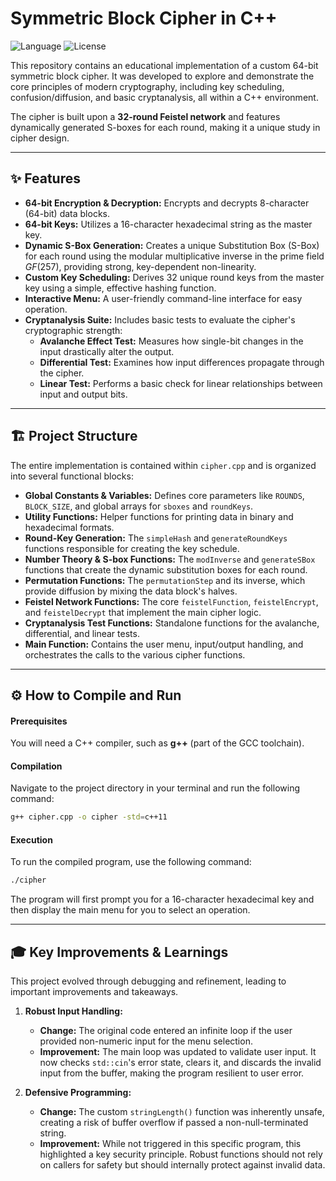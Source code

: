 # Symmetric Block Cipher in C++

![Language](https://img.shields.io/badge/Language-C%2B%2B-blue.svg)
![License](https://img.shields.io/badge/License-MIT-green.svg)

This repository contains an educational implementation of a custom 64-bit symmetric block cipher. It was developed to explore and demonstrate the core principles of modern cryptography, including key scheduling, confusion/diffusion, and basic cryptanalysis, all within a C++ environment.

The cipher is built upon a **32-round Feistel network** and features dynamically generated S-boxes for each round, making it a unique study in cipher design.

---

## ✨ Features

* **64-bit Encryption & Decryption:** Encrypts and decrypts 8-character (64-bit) data blocks.
* **64-bit Keys:** Utilizes a 16-character hexadecimal string as the master key.
* **Dynamic S-Box Generation:** Creates a unique Substitution Box (S-Box) for each round using the modular multiplicative inverse in the prime field $GF(257)$, providing strong, key-dependent non-linearity.
* **Custom Key Scheduling:** Derives 32 unique round keys from the master key using a simple, effective hashing function.
* **Interactive Menu:** A user-friendly command-line interface for easy operation.
* **Cryptanalysis Suite:** Includes basic tests to evaluate the cipher's cryptographic strength:
    * **Avalanche Effect Test:** Measures how single-bit changes in the input drastically alter the output.
    * **Differential Test:** Examines how input differences propagate through the cipher.
    * **Linear Test:** Performs a basic check for linear relationships between input and output bits.

---

## 🏗️ Project Structure

The entire implementation is contained within `cipher.cpp` and is organized into several functional blocks:

* **Global Constants & Variables:** Defines core parameters like `ROUNDS`, `BLOCK_SIZE`, and global arrays for `sboxes` and `roundKeys`.
* **Utility Functions:** Helper functions for printing data in binary and hexadecimal formats.
* **Round-Key Generation:** The `simpleHash` and `generateRoundKeys` functions responsible for creating the key schedule.
* **Number Theory & S-box Functions:** The `modInverse` and `generateSBox` functions that create the dynamic substitution boxes for each round.
* **Permutation Functions:** The `permutationStep` and its inverse, which provide diffusion by mixing the data block's halves.
* **Feistel Network Functions:** The core `feistelFunction`, `feistelEncrypt`, and `feistelDecrypt` that implement the main cipher logic.
* **Cryptanalysis Test Functions:** Standalone functions for the avalanche, differential, and linear tests.
* **Main Function:** Contains the user menu, input/output handling, and orchestrates the calls to the various cipher functions.

---

## ⚙️ How to Compile and Run

#### Prerequisites
You will need a C++ compiler, such as **g++** (part of the GCC toolchain).

#### Compilation
Navigate to the project directory in your terminal and run the following command:
```bash
g++ cipher.cpp -o cipher -std=c++11
```

#### Execution
To run the compiled program, use the following command:
```bash
./cipher
```
The program will first prompt you for a 16-character hexadecimal key and then display the main menu for you to select an operation.

---

## 🎓 Key Improvements & Learnings

This project evolved through debugging and refinement, leading to important improvements and takeaways.

1.  **Robust Input Handling:**
    * **Change:** The original code entered an infinite loop if the user provided non-numeric input for the menu selection.
    * **Improvement:** The main loop was updated to validate user input. It now checks `std::cin`'s error state, clears it, and discards the invalid input from the buffer, making the program resilient to user error.

2.  **Defensive Programming:**
    * **Change:** The custom `stringLength()` function was inherently unsafe, creating a risk of buffer overflow if passed a non-null-terminated string.
    * **Improvement:** While not triggered in this specific program, this highlighted a key security principle. Robust functions should not rely on callers for safety but should internally protect against invalid data.





